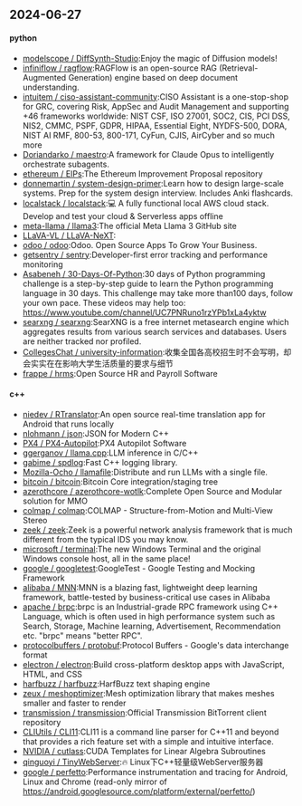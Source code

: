 ## 2024-06-27

#### python
* [modelscope / DiffSynth-Studio](https://github.com/modelscope/DiffSynth-Studio):Enjoy the magic of Diffusion models!
* [infiniflow / ragflow](https://github.com/infiniflow/ragflow):RAGFlow is an open-source RAG (Retrieval-Augmented Generation) engine based on deep document understanding.
* [intuitem / ciso-assistant-community](https://github.com/intuitem/ciso-assistant-community):CISO Assistant is a one-stop-shop for GRC, covering Risk, AppSec and Audit Management and supporting +46 frameworks worldwide: NIST CSF, ISO 27001, SOC2, CIS, PCI DSS, NIS2, CMMC, PSPF, GDPR, HIPAA, Essential Eight, NYDFS-500, DORA, NIST AI RMF, 800-53, 800-171, CyFun, CJIS, AirCyber and so much more
* [Doriandarko / maestro](https://github.com/Doriandarko/maestro):A framework for Claude Opus to intelligently orchestrate subagents.
* [ethereum / EIPs](https://github.com/ethereum/EIPs):The Ethereum Improvement Proposal repository
* [donnemartin / system-design-primer](https://github.com/donnemartin/system-design-primer):Learn how to design large-scale systems. Prep for the system design interview. Includes Anki flashcards.
* [localstack / localstack](https://github.com/localstack/localstack):💻 A fully functional local AWS cloud stack. Develop and test your cloud & Serverless apps offline
* [meta-llama / llama3](https://github.com/meta-llama/llama3):The official Meta Llama 3 GitHub site
* [LLaVA-VL / LLaVA-NeXT](https://github.com/LLaVA-VL/LLaVA-NeXT):
* [odoo / odoo](https://github.com/odoo/odoo):Odoo. Open Source Apps To Grow Your Business.
* [getsentry / sentry](https://github.com/getsentry/sentry):Developer-first error tracking and performance monitoring
* [Asabeneh / 30-Days-Of-Python](https://github.com/Asabeneh/30-Days-Of-Python):30 days of Python programming challenge is a step-by-step guide to learn the Python programming language in 30 days. This challenge may take more than100 days, follow your own pace. These videos may help too: https://www.youtube.com/channel/UC7PNRuno1rzYPb1xLa4yktw
* [searxng / searxng](https://github.com/searxng/searxng):SearXNG is a free internet metasearch engine which aggregates results from various search services and databases. Users are neither tracked nor profiled.
* [CollegesChat / university-information](https://github.com/CollegesChat/university-information):收集全国各高校招生时不会写明，却会实实在在影响大学生活质量的要求与细节
* [frappe / hrms](https://github.com/frappe/hrms):Open Source HR and Payroll Software

#### c++
* [niedev / RTranslator](https://github.com/niedev/RTranslator):An open source real-time translation app for Android that runs locally
* [nlohmann / json](https://github.com/nlohmann/json):JSON for Modern C++
* [PX4 / PX4-Autopilot](https://github.com/PX4/PX4-Autopilot):PX4 Autopilot Software
* [ggerganov / llama.cpp](https://github.com/ggerganov/llama.cpp):LLM inference in C/C++
* [gabime / spdlog](https://github.com/gabime/spdlog):Fast C++ logging library.
* [Mozilla-Ocho / llamafile](https://github.com/Mozilla-Ocho/llamafile):Distribute and run LLMs with a single file.
* [bitcoin / bitcoin](https://github.com/bitcoin/bitcoin):Bitcoin Core integration/staging tree
* [azerothcore / azerothcore-wotlk](https://github.com/azerothcore/azerothcore-wotlk):Complete Open Source and Modular solution for MMO
* [colmap / colmap](https://github.com/colmap/colmap):COLMAP - Structure-from-Motion and Multi-View Stereo
* [zeek / zeek](https://github.com/zeek/zeek):Zeek is a powerful network analysis framework that is much different from the typical IDS you may know.
* [microsoft / terminal](https://github.com/microsoft/terminal):The new Windows Terminal and the original Windows console host, all in the same place!
* [google / googletest](https://github.com/google/googletest):GoogleTest - Google Testing and Mocking Framework
* [alibaba / MNN](https://github.com/alibaba/MNN):MNN is a blazing fast, lightweight deep learning framework, battle-tested by business-critical use cases in Alibaba
* [apache / brpc](https://github.com/apache/brpc):brpc is an Industrial-grade RPC framework using C++ Language, which is often used in high performance system such as Search, Storage, Machine learning, Advertisement, Recommendation etc. "brpc" means "better RPC".
* [protocolbuffers / protobuf](https://github.com/protocolbuffers/protobuf):Protocol Buffers - Google's data interchange format
* [electron / electron](https://github.com/electron/electron):Build cross-platform desktop apps with JavaScript, HTML, and CSS
* [harfbuzz / harfbuzz](https://github.com/harfbuzz/harfbuzz):HarfBuzz text shaping engine
* [zeux / meshoptimizer](https://github.com/zeux/meshoptimizer):Mesh optimization library that makes meshes smaller and faster to render
* [transmission / transmission](https://github.com/transmission/transmission):Official Transmission BitTorrent client repository
* [CLIUtils / CLI11](https://github.com/CLIUtils/CLI11):CLI11 is a command line parser for C++11 and beyond that provides a rich feature set with a simple and intuitive interface.
* [NVIDIA / cutlass](https://github.com/NVIDIA/cutlass):CUDA Templates for Linear Algebra Subroutines
* [qinguoyi / TinyWebServer](https://github.com/qinguoyi/TinyWebServer):🔥 Linux下C++轻量级WebServer服务器
* [google / perfetto](https://github.com/google/perfetto):Performance instrumentation and tracing for Android, Linux and Chrome (read-only mirror of https://android.googlesource.com/platform/external/perfetto/)
